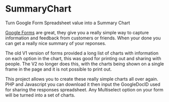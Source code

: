 # SummaryChart
Turn Google Form Spreadsheet value into a Summary Chart

[Google Forms]() are great, they give you a really simple way to capture information and feedback from customers or friends. When your done you can get a really nice summary of your reponses.

The old V1 version of forms provided a long list of charts with information on each option in the chart, this was good for printing out and sharing with people.  The V2 no longer does this, with the charts being shown on a single frame in the page and it is not possible to print out. 

This project allows you to create these really simple charts all over again.  PHP and Javascript you can download it then input the GoogleDocID used for sharing the responses spreadsheet.  Any Multiselect option on your form will be turned into a set of charts.
